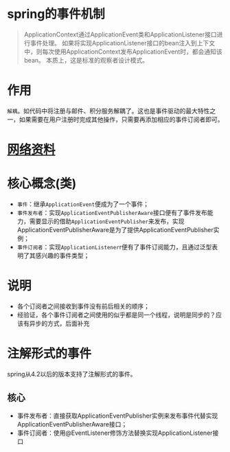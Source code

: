 # spring的事件机制
> ApplicationContext通过ApplicationEvent类和ApplicationListener接口进行事件处理。 如果将实现ApplicationListener接口的bean注入到上下文中，则每次使用ApplicationContext发布ApplicationEvent时，都会通知该bean。 本质上，这是标准的观察者设计模式。

# 作用
`解耦`。如代码中将注册与邮件、积分服务解耦了。这也是事件驱动的最大特性之一，如果需要在用户注册时完成其他操作，只需要再添加相应的事件订阅者即可。

# [网络资料](http://www.importnew.com/26782.html)

# 核心概念(类)
* `事件`：继承`ApplicationEvent`便成为了一个事件；
* `事件发布者`：实现`ApplicationEventPublisherAware`接口便有了事件发布能力，需要显示的借助`ApplicationEventPublisher`来发布，实现ApplicationEventPublisherAware是为了提供ApplicationEventPublisher实例；
* `事件订阅者`：实现`ApplicationListener`r<E extends ApplicationEvent>便有了事件订阅能力，且通过泛型表明了其感兴趣的事件类型；

# 说明
* 各个订阅者之间接收到事件没有前后相关的顺序；
* 经验证，各个事件订阅者之间使用的似乎都是同一个线程，说明是同步的？应该有异步的方式，后面补充


# 注解形式的事件
spring从4.2以后的版本支持了注解形式的事件。

## 核心
* 事件发布者：直接获取ApplicationEventPublisher实例来发布事件代替实现ApplicationEventPublisherAware接口；
* 事件订阅者：使用@EventListener修饰方法替换实现ApplicationListener接口






